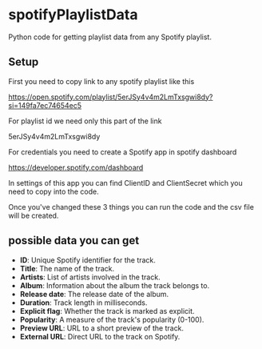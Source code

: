 # spotifyPlaylistData

Python code for getting playlist data from any Spotify playlist. 

## Setup 

First you need to copy link to any spotify playlist like this 

https://open.spotify.com/playlist/5erJSy4v4m2LmTxsgwi8dy?si=149fa7ec74654ec5

For playlist id we need only this part of the link 

5erJSy4v4m2LmTxsgwi8dy

For credentials you need to create a Spotify app in spotify dashboard 

https://developer.spotify.com/dashboard

In settings of this app you can find ClientID and ClientSecret which you need to copy into the code. 

Once you've changed these 3 things you can run the code and the csv file will be created. 

## possible data you can get

- **ID**: Unique Spotify identifier for the track.
- **Title**: The name of the track.
- **Artists**: List of artists involved in the track.
- **Album**: Information about the album the track belongs to.
- **Release date**: The release date of the album.
- **Duration**: Track length in milliseconds.
- **Explicit flag**: Whether the track is marked as explicit.
- **Popularity**: A measure of the track's popularity (0-100).
- **Preview URL**: URL to a short preview of the track.
- **External URL**: Direct URL to the track on Spotify.
